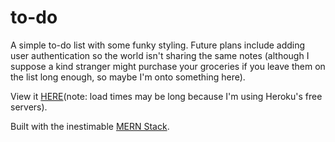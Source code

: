 # to-do

A simple to-do list with some funky styling. Future plans include adding user authentication so the world isn't sharing the same notes (although I suppose a kind stranger might purchase your groceries if you leave them on the list long enough, so maybe I'm onto something here). 

View it [HERE](https://zach-heckert-todo.herokuapp.com)(note: load times may be long because I'm using Heroku's free servers).

Built with the inestimable [MERN Stack](https://www.mongodb.com/mern-stack).

